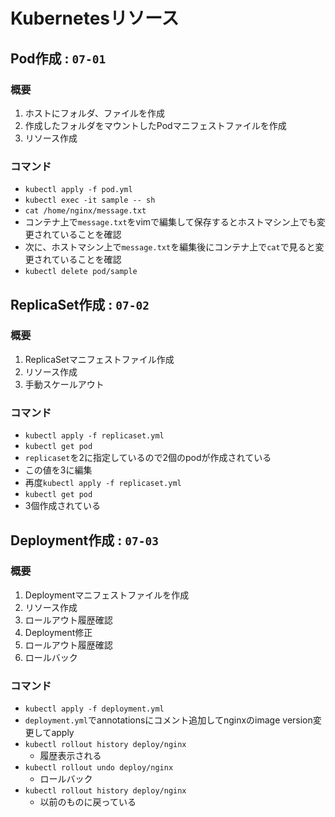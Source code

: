 # Kubernetesリソース

## Pod作成 : `07-01`
### 概要
1. ホストにフォルダ、ファイルを作成
2. 作成したフォルダをマウントしたPodマニフェストファイルを作成
3. リソース作成

### コマンド
- `kubectl apply -f pod.yml`
- `kubectl exec -it sample -- sh`
- `cat /home/nginx/message.txt`
- コンテナ上で`message.txt`をvimで編集して保存するとホストマシン上でも変更されていることを確認
- 次に、ホストマシン上で`message.txt`を編集後にコンテナ上で`cat`で見ると変更されていることを確認
- `kubectl delete pod/sample`

## ReplicaSet作成 : `07-02`
### 概要
1. ReplicaSetマニフェストファイル作成
2. リソース作成
3. 手動スケールアウト
### コマンド
- `kubectl apply -f replicaset.yml`
- `kubectl get pod`
- `replicaset`を2に指定しているので2個のpodが作成されている
- この値を3に編集
- 再度`kubectl apply -f replicaset.yml`
- `kubectl get pod`
- 3個作成されている

## Deployment作成 : `07-03`
### 概要
1. Deploymentマニフェストファイルを作成
2. リソース作成
3. ロールアウト履歴確認
4. Deployment修正
5. ロールアウト履歴確認
6. ロールバック
### コマンド
- `kubectl apply -f deployment.yml`
- `deployment.yml`でannotationsにコメント追加してnginxのimage version変更してapply
- `kubectl rollout history deploy/nginx`
  - 履歴表示される
- `kubectl rollout undo deploy/nginx`
  - ロールバック
- `kubectl rollout history deploy/nginx`
  - 以前のものに戻っている
